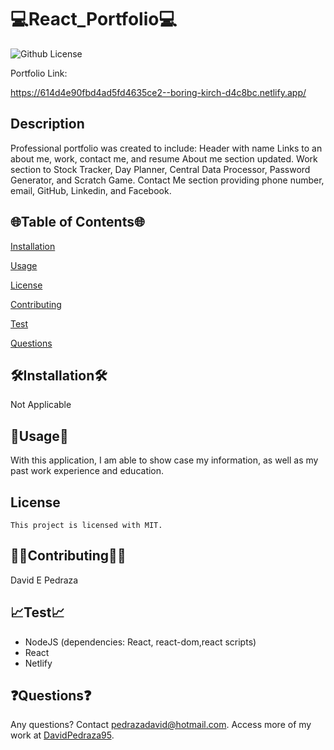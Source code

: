 # 💻React_Portfolio💻

  ![Github License](https://img.shields.io/badge/license-MIT-blue.svg)
  
  Portfolio Link:
  
  https://614d4e90fbd4ad5fd4635ce2--boring-kirch-d4c8bc.netlify.app/


  ## Description
  Professional portfolio was created to include: Header with name Links to an about me, work, contact me, and resume About me section updated. Work section to Stock Tracker, Day Planner, Central Data Processor, Password Generator, and Scratch Game. Contact Me section providing phone number, email, GitHub, Linkedin, and Facebook.

  <ur>

  ## 🌐Table of Contents🌐
  [Installation](#installation)

  [Usage](#usage)

  
[License](#license)


  [Contributing](#contributing)

  [Test](#test)

  [Questions](#questions)
 
  
  ## 🛠️Installation🛠️
 Not Applicable

  <ur>

  ## 📁Usage📁
  With this application, I am able to show case my information, as well as my past work experience and education.
  ## License 
    This project is licensed with MIT.

  <ur>

  ## 👨‍💼Contributing👩‍💼
  David E Pedraza
  <ur>

  ## 📈Test📈
  - NodeJS (dependencies: React, react-dom,react scripts)
  - React
  - Netlify
  <ur>
    
    
  ## ❓Questions❓
  Any questions? Contact pedrazadavid@hotmail.com. Access more of my work at [DavidPedraza95](https://github.com/DavidPedraza95/).
